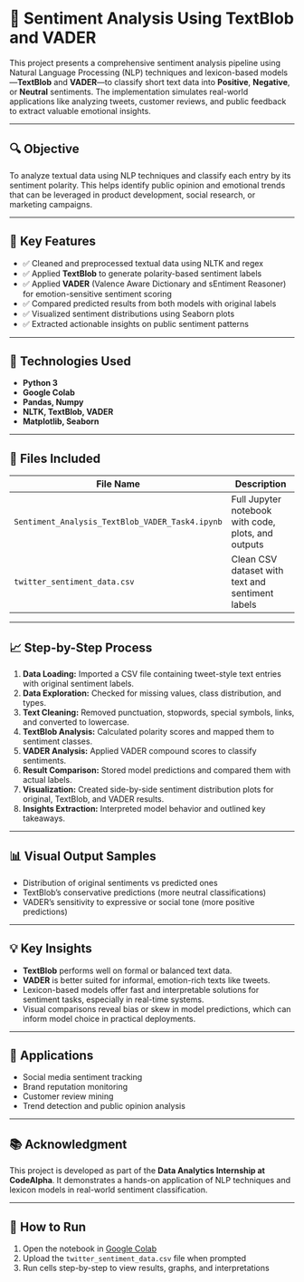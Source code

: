 # 🧠 Sentiment Analysis Using TextBlob and VADER 

This project presents a comprehensive sentiment analysis pipeline using Natural Language Processing (NLP) techniques and lexicon-based models—**TextBlob** and **VADER**—to classify short text data into **Positive**, **Negative**, or **Neutral** sentiments. The implementation simulates real-world applications like analyzing tweets, customer reviews, and public feedback to extract valuable emotional insights.

---

## 🔍 Objective

To analyze textual data using NLP techniques and classify each entry by its sentiment polarity. This helps identify public opinion and emotional trends that can be leveraged in product development, social research, or marketing campaigns.

---

## 📌 Key Features

- ✅ Cleaned and preprocessed textual data using NLTK and regex
- ✅ Applied **TextBlob** to generate polarity-based sentiment labels
- ✅ Applied **VADER** (Valence Aware Dictionary and sEntiment Reasoner) for emotion-sensitive sentiment scoring
- ✅ Compared predicted results from both models with original labels
- ✅ Visualized sentiment distributions using Seaborn plots
- ✅ Extracted actionable insights on public sentiment patterns

---

## 🧪 Technologies Used

- **Python 3**
- **Google Colab**
- **Pandas, Numpy**
- **NLTK, TextBlob, VADER**
- **Matplotlib, Seaborn**

---

## 📁 Files Included

| File Name                                   | Description                                      |
|--------------------------------------------|--------------------------------------------------|
| `Sentiment_Analysis_TextBlob_VADER_Task4.ipynb` | Full Jupyter notebook with code, plots, and outputs |
| `twitter_sentiment_data.csv`               | Clean CSV dataset with text and sentiment labels |

---

## 📈 Step-by-Step Process

1. **Data Loading:** Imported a CSV file containing tweet-style text entries with original sentiment labels.
2. **Data Exploration:** Checked for missing values, class distribution, and types.
3. **Text Cleaning:** Removed punctuation, stopwords, special symbols, links, and converted to lowercase.
4. **TextBlob Analysis:** Calculated polarity scores and mapped them to sentiment classes.
5. **VADER Analysis:** Applied VADER compound scores to classify sentiments.
6. **Result Comparison:** Stored model predictions and compared them with actual labels.
7. **Visualization:** Created side-by-side sentiment distribution plots for original, TextBlob, and VADER results.
8. **Insights Extraction:** Interpreted model behavior and outlined key takeaways.

---

## 📊 Visual Output Samples

- Distribution of original sentiments vs predicted ones
- TextBlob’s conservative predictions (more neutral classifications)
- VADER’s sensitivity to expressive or social tone (more positive predictions)

---

## 💡 Key Insights

- **TextBlob** performs well on formal or balanced text data.
- **VADER** is better suited for informal, emotion-rich texts like tweets.
- Lexicon-based models offer fast and interpretable solutions for sentiment tasks, especially in real-time systems.
- Visual comparisons reveal bias or skew in model predictions, which can inform model choice in practical deployments.

---

## 📌 Applications

- Social media sentiment tracking
- Brand reputation monitoring
- Customer review mining
- Trend detection and public opinion analysis

---

## 📚 Acknowledgment

This project is developed as part of the **Data Analytics Internship at CodeAlpha**. It demonstrates a hands-on application of NLP techniques and lexicon models in real-world sentiment classification.

---

## 🔗 How to Run

1. Open the notebook in [Google Colab](https://colab.research.google.com)
2. Upload the `twitter_sentiment_data.csv` file when prompted
3. Run cells step-by-step to view results, graphs, and interpretations





